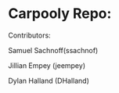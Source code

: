 # Carpooly Repo:

Contributors:

Samuel Sachnoff(ssachnof)

Jillian Empey (jeempey)

Dylan Halland (DHalland)
